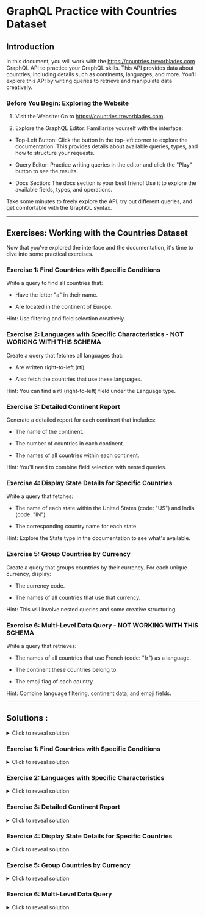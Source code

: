 GraphQL Practice with Countries Dataset
=======================================

Introduction
------------

In this document, you will work with the https://countries.trevorblades.com GraphQL API to practice your GraphQL skills. This API provides data about countries, including details such as continents, languages, and more. You'll explore this API by writing queries to retrieve and manipulate data creatively.

### Before You Begin: Exploring the Website

1.  Visit the Website: Go to https://countries.trevorblades.com.

2.  Explore the GraphQL Editor: Familiarize yourself with the interface:

-   Top-Left Button: Click the button in the top-left corner to explore the documentation. This provides details about available queries, types, and how to structure your requests.

-   Query Editor: Practice writing queries in the editor and click the "Play" button to see the results.

-   Docs Section: The docs section is your best friend! Use it to explore the available fields, types, and operations.

Take some minutes to freely explore the API, try out different queries, and get comfortable with the GraphQL syntax.

* * * * *

Exercises: Working with the Countries Dataset
---------------------------------------------

Now that you've explored the interface and the documentation, it's time to dive into some practical exercises. 

### Exercise 1: Find Countries with Specific Conditions

Write a query to find all countries that:

-   Have the letter "a" in their name.

-   Are located in the continent of Europe.

Hint: Use filtering and field selection creatively.

### Exercise 2: Languages with Specific Characteristics - NOT WORKING WITH THIS SCHEMA

Create a query that fetches all languages that:

-   Are written right-to-left (rtl).

-   Also fetch the countries that use these languages.

Hint: You can find a rtl (right-to-left) field under the Language type.

### Exercise 3: Detailed Continent Report

Generate a detailed report for each continent that includes:

-   The name of the continent.

-   The number of countries in each continent.

-   The names of all countries within each continent.

Hint: You'll need to combine field selection with nested queries.

### Exercise 4: Display State Details for Specific Countries

Write a query that fetches:

-   The name of each state within the United States (code: "US") and India (code: "IN").

-   The corresponding country name for each state.

Hint: Explore the State type in the documentation to see what's available.

### Exercise 5: Group Countries by Currency

Create a query that groups countries by their currency. For each unique currency, display:

-   The currency code.

-   The names of all countries that use that currency.

Hint: This will involve nested queries and some creative structuring.

### Exercise 6: Multi-Level Data Query - NOT WORKING WITH THIS SCHEMA

Write a query that retrieves:

-   The names of all countries that use French (code: "fr") as a language.

-   The continent these countries belong to.

-   The emoji flag of each country.

Hint: Combine language filtering, continent data, and emoji fields.

* * * * *

Solutions :
-----------

<details>
  <summary>
    Click to reveal solution
  </summary>

  ```typescript

  ```
</details>

### Exercise 1: Find Countries with Specific Conditions
<details>
  <summary>
    Click to reveal solution
  </summary>

  ```typescript
  {

  countries(filter: { continent: { eq: "EU" }, name: { regex: ".*a.*" } }) {

    name

    capital

    }
  
  }
  ```
</details>


### Exercise 2: Languages with Specific Characteristics
<details>
  <summary>
    Click to reveal solution
  </summary>

  ```typescript
  {
  
    languages(filter: { rtl: { eq: true } }) {
  
      name
  
      countries {
  
        name
  
      }
  
    }
  
  }
```
</details>

### Exercise 3: Detailed Continent Report
<details>
  <summary>
    Click to reveal solution
  </summary>

  ```typescript
  {
  
    continents {
  
      name
  
      countries {
  
        name
  
      }
  
    }
  
  }
```
</details>

### Exercise 4: Display State Details for Specific Countries
<details>
  <summary>
    Click to reveal solution
  </summary>

  ```typescript
  {
  
    US: country(code: "US") {
  
      name
  
      states {
  
        name
  
      }
  
    }
  
    IN: country(code: "IN") {
  
      name
  
      states {
  
        name
  
      }
  
    }
  
  }
```
</details>

### Exercise 5: Group Countries by Currency
<details>
  <summary>
    Click to reveal solution
  </summary>

  ```typescript
  {
  
    countries {
  
      currency
  
      name
  
    }
  
  }
```
</details>

### Exercise 6: Multi-Level Data Query
<details>
  <summary>
    Click to reveal solution
  </summary>

  ```typescript
  {
  
    languages(filter: { code: { eq: "fr" } }) {
  
      countries {
  
        name
  
        continent {
  
          name
  
        }
  
        emoji
  
      }
  
    }
  
  }
  ```
  </details>
